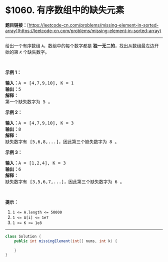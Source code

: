 # $1060. 有序数组中的缺失元素

**题目链接：**[https://leetcode-cn.com/problems/missing-element-in-sorted-array](https://leetcode-cn.com/problems/missing-element-in-sorted-array)

---

<div class="content__1Y2H">
 <div class="notranslate">
  <p>给出一个有序数组&nbsp;<code>A</code>，数组中的每个数字都是&nbsp;<strong>独一无二的</strong>，找出从数组最左边开始的第&nbsp;<code><em>K</em></code>&nbsp;个缺失数字。</p> 
  <p>&nbsp;</p> 
  <p><strong>示例 1：</strong></p> 
  <pre class="language-text"><strong>输入：</strong>A = [4,7,9,10], K = 1
<strong>输出：</strong>5
<strong>解释：</strong>
第一个缺失数字为 5 。
</pre> 
  <p><strong>示例 2：</strong></p> 
  <pre class="language-text"><strong>输入：</strong>A = [4,7,9,10], K = 3
<strong>输出：</strong>8
<strong>解释： </strong>
缺失数字有 [5,6,8,...]，因此第三个缺失数字为 8 。
</pre> 
  <p><strong>示例 3：</strong></p> 
  <pre class="language-text"><strong>输入：</strong>A = [1,2,4], K = 3
<strong>输出：</strong>6
<strong>解释：</strong>
缺失数字有 [3,5,6,7,...]，因此第三个缺失数字为 6 。
</pre> 
  <p>&nbsp;</p> 
  <p><strong>提示：</strong></p> 
  <ol> 
   <li><code>1 &lt;= A.length &lt;= 50000</code></li> 
   <li><code>1 &lt;= A[i] &lt;= 1e7</code></li> 
   <li><code>1 &lt;= K &lt;= 1e8</code></li> 
  </ol> 
 </div>
</div>

---

```java
class Solution {
    public int missingElement(int[] nums, int k) {
        
    }
}
```